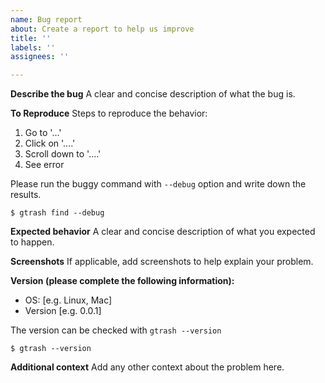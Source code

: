 ```yaml
---
name: Bug report
about: Create a report to help us improve
title: ''
labels: ''
assignees: ''

---
```


**Describe the bug**
A clear and concise description of what the bug is.

**To Reproduce**
Steps to reproduce the behavior:
1. Go to '...'
2. Click on '....'
3. Scroll down to '....'
4. See error

Please run the buggy command with `--debug` option and write down the results.
```
$ gtrash find --debug
```

**Expected behavior**
A clear and concise description of what you expected to happen.

**Screenshots**
If applicable, add screenshots to help explain your problem.

**Version (please complete the following information):**
 - OS: [e.g. Linux, Mac]
 - Version [e.g. 0.0.1]

The version can be checked with `gtrash --version`
```
$ gtrash --version
```

**Additional context**
Add any other context about the problem here.
